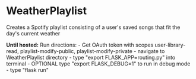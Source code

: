 # WeatherPlaylist
Creates a Spotify playlist consisting of a user's saved songs that fit the day's current weather

**Until hosted:**
Run directions:
    - Get OAuth token with scopes user-library-read, playlist-modify-public, playlist-modify-private
    - navigate to WeatherPlaylist directory
    - type "export FLASK_APP=routing.py" into terminal
    - OPTIONAL type "export FLASK_DEBUG=1" to run in debug mode
    - type "flask run"

